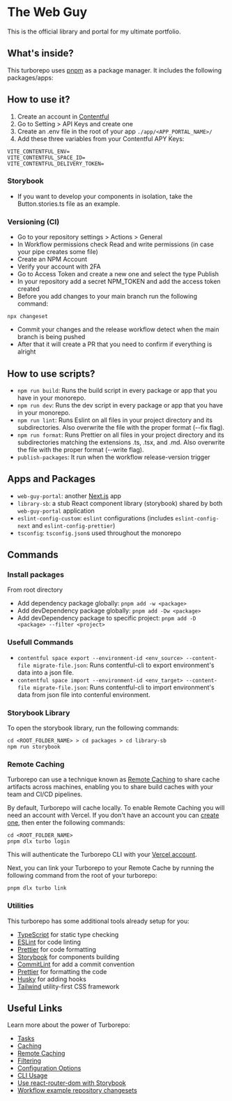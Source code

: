 # The Web Guy

This is the official library and portal for my ultimate portfolio.

## What's inside?

This turborepo uses [pnpm](https://pnpm.io) as a package manager. It includes the following packages/apps:

## How to use it?

1. Create an account in [Contentful](https://www.contentful.com/) 
2. Go to Setting > API Keys and create one
3. Create an .env file in the root of your app `./app/<APP_PORTAL_NAME>/`
4. Add these three variables from your Contentful APY Keys:
```
VITE_CONTENTFUL_ENV=
VITE_CONTENTFUL_SPACE_ID=
VITE_CONTENTFUL_DELIVERY_TOKEN=
```
### Storybook

- If you want to develop your components in isolation, take the Button.stories.ts file as an example.

### Versioning (CI)

- Go to your repository settings > Actions > General
- In Workflow permissions check Read and write permissions (in case your pipe creates some file)
- Create an NPM Account
- Verify your account with 2FA
- Go to Access Token and create a new one and select the type Publish
- In your repository add a secret NPM_TOKEN and add the access token created
- Before you add changes to your main branch run the following command:
```
npx changeset
```
- Commit your changes and the release workflow detect when the main branch is being pushed
- After that it will create a PR that you need to confirm if everything is alright
## How to use scripts?

- `npm run build`: Runs the build script in every package or app that you have in your monorepo.
- `npm run dev`: Runs the dev script in every package or app that you have in your monorepo.
- `npm run lint`: Runs Eslint on all files in your project directory and its subdirectories. Also overwrite the file with the proper format (--fix flag).
- `npm run format`: Runs Prettier on all files in your project directory and its subdirectories matching the extensions .ts, .tsx, and .md. Also overwrite the file with the proper format (--write flag).
- `publish-packages`: It run when the workflow release-version trigger

## Apps and Packages

- `web-guy-portal`: another [Next.js](https://nextjs.org/) app
- `library-sb`: a stub React component library (storybook) shared by both `web-guy-portal` application
- `eslint-config-custom`: `eslint` configurations (includes `eslint-config-next` and `eslint-config-prettier`)
- `tsconfig`: `tsconfig.json`s used throughout the monorepo

## Commands
### Install packages

From root directory

- Add dependency package globally: `pnpm add -w <package>`
- Add devDependency package globally: `pnpm add -Dw <package>`
- Add devDependency package to specific project: `pnpm add -D <package> --filter <project>`

### Usefull Commands

- `contentful space export --environment-id <env_source> --content-file migrate-file.json`: Runs contentful-cli to export environment's data into a json file.
- `contentful space import --environment-id <env_target> --content-file migrate-file.json`: Runs contentful-cli to import environment's data from json file into contenful environment.

### Storybook Library

To open the storybook library, run the following commands:

```
cd <ROOT_FOLDER_NAME> > cd packages > cd library-sb
npm run storybook
```

### Remote Caching

Turborepo can use a technique known as [Remote Caching](https://turbo.build/repo/docs/core-concepts/remote-caching) to share cache artifacts across machines, enabling you to share build caches with your team and CI/CD pipelines.

By default, Turborepo will cache locally. To enable Remote Caching you will need an account with Vercel. If you don't have an account you can [create one](https://vercel.com/signup), then enter the following commands:

```
cd <ROOT_FOLDER_NAME>
pnpm dlx turbo login
```

This will authenticate the Turborepo CLI with your [Vercel account](https://vercel.com/docs/concepts/personal-accounts/overview).

Next, you can link your Turborepo to your Remote Cache by running the following command from the root of your turborepo:

```
pnpm dlx turbo link
```

### Utilities

This turborepo has some additional tools already setup for you:

- [TypeScript](https://www.typescriptlang.org/) for static type checking
- [ESLint](https://eslint.org/) for code linting
- [Prettier](https://prettier.io) for code formatting
- [Storybook](https://storybook.js.org/) for components building
- [CommitLint](https://commitlint.js.org/#/) for add a commit convention
- [Prettier](https://prettier.io/) for formatting the code
- [Husky](https://typicode.github.io/husky/#/) for adding hooks
- [Tailwind](https://tailwindcss.com/) utility-first CSS framework

## Useful Links

Learn more about the power of Turborepo:

- [Tasks](https://turbo.build/repo/docs/core-concepts/monorepos/running-tasks)
- [Caching](https://turbo.build/repo/docs/core-concepts/caching)
- [Remote Caching](https://turbo.build/repo/docs/core-concepts/remote-caching)
- [Filtering](https://turbo.build/repo/docs/core-concepts/monorepos/filtering)
- [Configuration Options](https://turbo.build/repo/docs/reference/configuration)
- [CLI Usage](https://turbo.build/repo/docs/reference/command-line-reference)
- [Use react-router-dom with Storybook](https://storybook.js.org/addons/storybook-addon-react-router-v6)
- [Workflow example repository changesets](https://github.com/changesets/changesets/actions/runs/5387436747/workflow)
